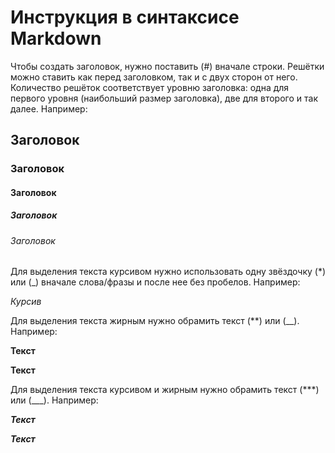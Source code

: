 # Инструкция в синтаксисе Markdown

Чтобы создать заголовок, нужно поставить (#) вначале строки. Решётки можно ставить как перед заголовком, так и с двух сторон от него. Количество решёток соответствует уровню заголовка: одна для первого уровня (наибольший размер заголовка), две для второго и так далее. Например:

## Заголовок
### Заголовок
#### Заголовок
##### Заголовок
###### Заголовок

Для выделения текста курсивом нужно использовать одну звёздочку (*) или (_) вначале слова/фразы и после нее без пробелов. Например:

*Курсив*

Для выделения текста жирным нужно обрамить текст (**) или (__). Например:

**Текст**

__Текст__

Для выделения текста курсивом и жирным нужно обрамить текст (***) или (___). Например:

***Текст***

___Текст___


